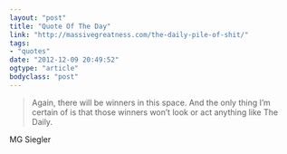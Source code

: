 ```yaml
---
layout: "post"
title: "Quote Of The Day"
link: "http://massivegreatness.com/the-daily-pile-of-shit/"
tags: 
- "quotes"
date: "2012-12-09 20:49:52"
ogtype: "article"
bodyclass: "post"
---
```


> Again, there will be winners in this space. And the only thing I’m certain of is that those winners won’t look or act anything like The Daily.

MG Siegler